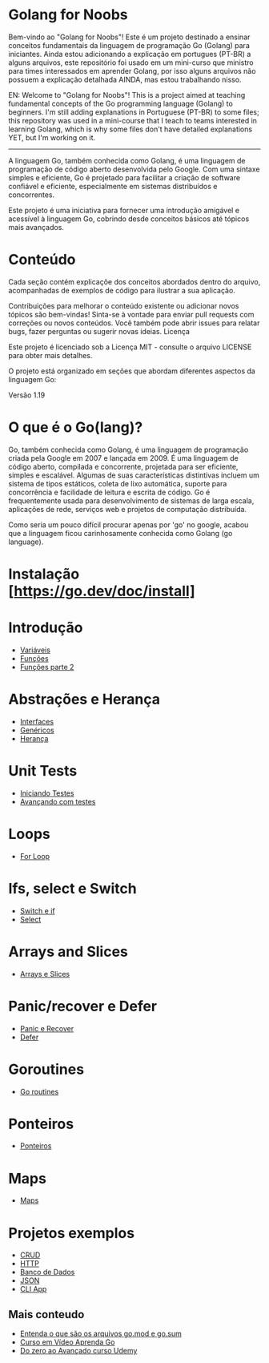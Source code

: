 # Golang for Noobs

Bem-vindo ao "Golang for Noobs"! Este é um projeto destinado a ensinar conceitos fundamentais da linguagem de programação Go (Golang) para iniciantes. Ainda estou adicionando a explicação em portugues (PT-BR) a alguns arquivos, este repositório foi usado em um mini-curso que ministro para times interessados em aprender Golang, por isso alguns arquivos não possuem a explicação detalhada AINDA, mas estou trabalhando nisso.

EN: Welcome to "Golang for Noobs"! This is a project aimed at teaching fundamental concepts of the Go programming language (Golang) to beginners. I'm still adding explanations in Portuguese (PT-BR) to some files; this repository was used in a mini-course that I teach to teams interested in learning Golang, which is why some files don't have detailed explanations YET, but I'm working on it.

<hr>
A linguagem Go, também conhecida como Golang, é uma linguagem de programação de código aberto desenvolvida pelo Google. Com uma sintaxe simples e eficiente, Go é projetado para facilitar a criação de software confiável e eficiente, especialmente em sistemas distribuídos e concorrentes.

Este projeto é uma iniciativa para fornecer uma introdução amigável e acessível à linguagem Go, cobrindo desde conceitos básicos até tópicos mais avançados.

# Conteúdo

Cada seção contém explicaçõe dos conceitos abordados dentro do arquivo, acompanhadas de exemplos de código para ilustrar a sua aplicação.

Contribuições para melhorar o conteúdo existente ou adicionar novos tópicos são bem-vindas! Sinta-se à vontade para enviar pull requests com correções ou novos conteúdos. Você também pode abrir issues para relatar bugs, fazer perguntas ou sugerir novas ideias.
Licença

Este projeto é licenciado sob a Licença MIT - consulte o arquivo LICENSE para obter mais detalhes.

O projeto está organizado em seções que abordam diferentes aspectos da linguagem Go:

Versão 1.19

# O que é o Go(lang)?

Go, também conhecida como Golang, é uma linguagem de programação criada pela Google em 2007 e lançada em 2009. É uma linguagem de código aberto, compilada e concorrente, projetada para ser eficiente, simples e escalável. Algumas de suas características distintivas incluem um sistema de tipos estáticos, coleta de lixo automática, suporte para concorrência e facilidade de leitura e escrita de código. Go é frequentemente usada para desenvolvimento de sistemas de larga escala, aplicações de rede, serviços web e projetos de computação distribuída.

Como seria um pouco difícil procurar apenas por 'go' no google, acabou que a linguagem ficou carinhosamente conhecida como Golang (go language).

# Instalação [https://go.dev/doc/install]

# Introdução
- [Variáveis](https://github.com/brunobarros2093/golang4noobs/blob/main/2%20-%20Variaveis/main.go)
- [Funções](https://github.com/brunobarros2093/golang4noobs/tree/main/3%20-%20Funcoes)
- [Funções parte 2](https://github.com/brunobarros2093/golang4noobs/tree/main/11%20-%20%20Funcoes%20pt%202)
# Abstrações e Herança  
- [Interfaces](https://github.com/brunobarros2093/golang4noobs/tree/main/15%20-%20interfaces)
- [Genéricos](https://github.com/brunobarros2093/golang4noobs/tree/main/16%20-%20genericos)
- [Herança](https://github.com/brunobarros2093/golang4noobs/tree/main/5%20-%20um%20prototipo%20de%20herenca)
# Unit Tests 
- [Iniciando Testes](https://github.com/brunobarros2093/golang4noobs/tree/main/21%20-%20Testes)
- [Avançando com testes](https://github.com/brunobarros2093/golang4noobs/tree/main/22%20-%20Testes%20avancados)
# Loops 
- [For Loop](https://github.com/brunobarros2093/golang4noobs/tree/main/10%20-%20forloop)
# Ifs, select e Switch
- [Switch e if](https://github.com/brunobarros2093/golang4noobs/blob/main/9%20-%20Estrutudas%20de%20Controle/main.go)
- [Select](https://github.com/brunobarros2093/golang4noobs/blob/main/19%20-%20Select/main.go)
# Arrays and Slices 
- [Arrays e Slices](https://github.com/brunobarros2093/golang4noobs/blob/main/7%20-%20Arrays%20e%20Slices/main.go)
# Panic/recover e Defer
- [Panic e Recover](https://github.com/brunobarros2093/golang4noobs/tree/main/13%20-%20Panic%20e%20Recover)
- [Defer](https://github.com/brunobarros2093/golang4noobs/blob/main/12%20-%20Defer/main.go)
# Goroutines
- [Go routines](https://github.com/brunobarros2093/golang4noobs/tree/main/18%20-%20Goroutines)
# Ponteiros
- [Ponteiros](https://github.com/brunobarros2093/golang4noobs/blob/main/6%20-%20ponteiros/main.go)
# Maps 
- [Maps](https://github.com/brunobarros2093/golang4noobs/tree/main/8%20-%20Maps)

# Projetos exemplos 
- [CRUD](https://github.com/brunobarros2093/golang4noobs/tree/main/26%20-%20CRUD%20Basico)
- [HTTP](https://github.com/brunobarros2093/golang4noobs/blob/main/24%20-%20HTTP/main.go)
- [Banco de Dados](https://github.com/brunobarros2093/golang4noobs/tree/main/25%20-%20Banco%20de%20Dados)
- [JSON](https://github.com/brunobarros2093/golang4noobs/tree/main/23%20-%20JSON)
- [CLI App](https://github.com/brunobarros2093/golang4noobs/tree/main/17%20-%20aplicac%C3%A3o%20cli)

## Mais conteudo 
- [Entenda o que são os arquivos go.mod e go.sum](https://aprendagolang.com.br/2022/06/17/entenda-o-que-sao-os-arquivos-go-mod-e-go-sum/)
- [Curso em Vídeo Aprenda Go](https://www.youtube.com/watch?v=WiGU_ZB-u0w&list=PLCKpcjBB_VlBsxJ9IseNxFllf-UFEXOdg)
- [Do zero ao Avançado curso Udemy](https://www.udemy.com/course/golang-do-zero-ao-avancado)
